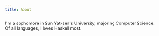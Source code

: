 ```yaml
---
title: About
---
```

I'm a sophomore in Sun Yat-sen's University, majoring Computer Science.
Of all languages, I loves Haskell most.
